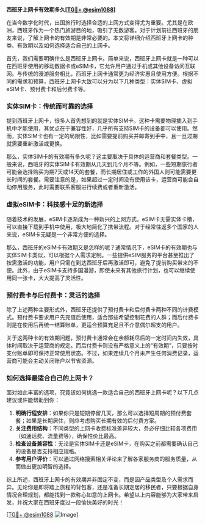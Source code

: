 **西班牙上网卡有效期多久[[TG💪+ @esim1088](https://t.me/s/esim1088)]**

在当今数字化时代，出国旅行时选择合适的上网方式变得尤为重要。尤其是在欧洲，西班牙作为一个热门旅游目的地，吸引了无数游客。对于计划前往西班牙的朋友来说，了解上网卡的有效期是非常必要的。本文将详细介绍西班牙上网卡的种类、有效期以及如何选择适合自己的上网卡。

首先，我们需要明确什么是西班牙上网卡。简单来说，西班牙上网卡就是一种可以在西班牙使用的移动数据卡或eSIM卡，它允许用户通过手机或其他设备访问互联网。与传统的漫游服务相比，西班牙上网卡通常更为经济实惠且使用方便。根据不同的需求和预算，西班牙上网卡大致可以分为以下几种类型：实体SIM卡、虚拟eSIM卡、预付费卡和后付费卡等。

### 实体SIM卡：传统而可靠的选择

提到西班牙上网卡，很多人首先想到的就是实体SIM卡。这种卡需要物理插入到手机中才能使用，其优点在于兼容性好，几乎所有支持SIM卡的设备都可以使用。然而，实体SIM卡也有一定的局限性，比如需要提前购买并邮寄到手中，且一旦过期就需要重新激活或更换。

那么，实体SIM卡的有效期有多久呢？这主要取决于具体的运营商和套餐类型。一般来说，西班牙的实体SIM卡有效期从几天到几个月不等。例如，一些短期旅行者可能会选择购买为期7天或14天的套餐，而长期居住或工作的外国人则可能需要更长时间的套餐。需要注意的是，如果超过一定时间没有使用该卡，运营商可能会自动停用服务，此时需要联系客服进行续费或者重新激活。

### 虚拟eSIM卡：科技感十足的新选择

随着技术的发展，eSIM卡逐渐成为一种新兴的上网方式。eSIM卡无需实体卡槽，可以直接下载到手机中使用，极大地简化了携带流程。对于经常往返多个国家的人来说，eSIM卡无疑是一个非常方便的选择。

那么，西班牙的eSIM卡有效期又是怎样的呢？通常情况下，eSIM卡的有效期也与实体SIM卡类似，可以根据个人需求定制。一些提供eSIM服务的平台甚至推出了按需激活的功能，用户只需在到达西班牙后再激活即可，避免了提前购买带来的不便。此外，由于eSIM卡支持多国漫游，即使未来有其他旅行计划，也可以继续使用同一张卡，大大提高了灵活性。

### 预付费卡与后付费卡：灵活的选择

除了上述两种主要形式外，西班牙还提供了预付费卡和后付费卡两种不同的计费模式。预付费卡要求用户先充值后使用，适合那些希望控制花费的人群；而后付费卡则是在使用后再统一结算账单，更适合预算充足且不介意偶尔超支的用户。

关于这两种卡的有效期问题，预付费卡通常会在余额耗尽后的一定时间内失效，具体时间取决于运营商的规定。而后付费卡则没有严格意义上的“有效期”，只要按时支付账单即可保持正常使用状态。不过，如果连续几个月未产生任何消费记录，运营商可能会主动关闭账户以节省资源。

### 如何选择最适合自己的上网卡？

面对如此丰富的选项，究竟该如何挑选一款适合自己的西班牙上网卡呢？以下几点建议或许能帮助到你：

1. **明确行程安排**：如果你只是短期停留几天，那么可以选择短周期的预付费套餐；如果是长期居住，则应考虑购买长期有效的后付费方案。
2. **关注费用结构**：不同类型的上网卡收费标准差异较大，务必仔细比较各项费用（如通话费、流量费等），确保性价比最高。
3. **检查设备兼容性**：无论是实体SIM卡还是eSIM卡，在购买之前都需要确认自己的设备是否支持相应规格。
4. **参考用户评价**：可以通过网络搜索相关评论来了解各家服务商的服务质量，从而做出更加明智的选择。

综上所述，西班牙上网卡的有效期并非固定不变，而是因产品类型及个人需求而异。无论你是即将踏上旅程的背包客，还是准备长期定居的移民者，只要根据自身情况合理规划，都能找到一款称心如意的上网卡。希望以上内容能够为大家带来启发，并祝大家在西班牙度过一段愉快美好的时光！

[[TG💪+ @esim1088](https://t.me/s/esim1088) ![Image](https://i.postimg.cc/4NQfJmqS/Snipaste-2025-05-13-00-14-12.png)]